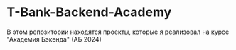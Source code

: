 # T-Bank-Backend-Academy
В этом репозитории находятся проекты, которые я реализовал на курсе "Академия Бэкенда" (АБ 2024)
